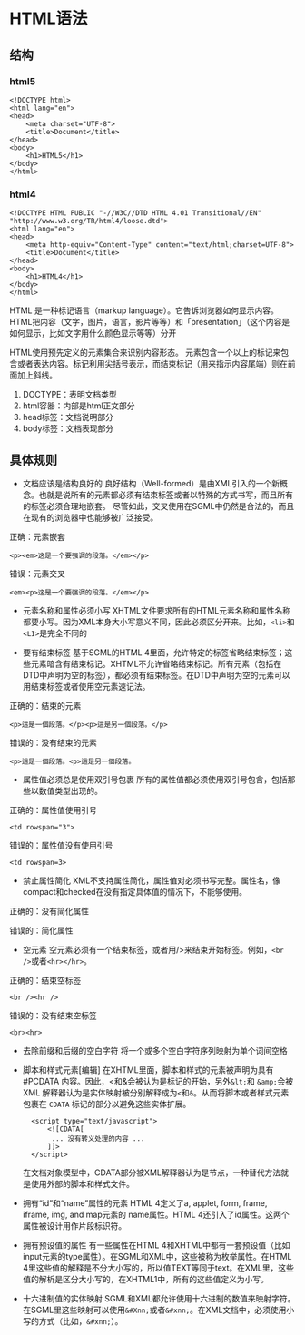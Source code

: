 # HTML语法

## 结构

### html5

```
<!DOCTYPE html>
<html lang="en">
<head>
    <meta charset="UTF-8">
    <title>Document</title>
</head>
<body>
    <h1>HTML5</h1>
</body>
</html>

```

### html4

```
<!DOCTYPE HTML PUBLIC "-//W3C//DTD HTML 4.01 Transitional//EN" "http://www.w3.org/TR/html4/loose.dtd">
<html lang="en">
<head>
    <meta http-equiv="Content-Type" content="text/html;charset=UTF-8">
    <title>Document</title>
</head>
<body>
    <h1>HTML4</h1>
</body>
</html>

```

HTML 是一种标记语言（markup language）。它告诉浏览器如何显示内容。HTML把内容（文字，图片，语言，影片等等）和「presentation」（这个内容是如何显示，比如文字用什么颜色显示等等）分开

HTML使用预先定义的元素集合来识别内容形态。 元素包含一个以上的标记来包含或者表达内容。标记利用尖括号表示，而结束标记（用来指示内容尾端）则在前面加上斜线。

1.  DOCTYPE：表明文档类型
2.  html容器：内部是html正文部分
3.  head标签：文档说明部分
4.  body标签：文档表现部分

## 具体规则

*   文档应该是结构良好的 良好结构（Well-formed）是由XML引入的一个新概念。也就是说所有的元素都必须有结束标签或者以特殊的方式书写，而且所有的标签必须合理地嵌套。 尽管如此，交叉使用在SGML中仍然是合法的，而且在现有的浏览器中也能够被广泛接受。

正确：元素嵌套

```
<p><em>这是一个要强调的段落。</em></p>

```

错误：元素交叉

```
<em><p>这是一个要强调的段落。</em></p>

```

*   元素名称和属性必须小写 XHTML文件要求所有的HTML元素名称和属性名称都要小写。因为XML本身大小写意义不同，因此必须区分开来。比如，`<li>`和`<LI>`是完全不同的

*   要有结束标签 基于SGML的HTML 4里面，允许特定的标签省略结束标签；这些元素暗含有结束标记。XHTML不允许省略结束标记。所有元素（包括在DTD中声明为空的标签），都必须有结束标签。在DTD中声明为空的元素可以用结束标签或者使用空元素速记法。

正确的：结束的元素

```
<p>這是一個段落。</p><p>這是另一個段落。</p>

```

错误的：没有结束的元素

```
<p>這是一個段落。<p>這是另一個段落。

```

*   属性值必须总是使用双引号包裹 所有的属性值都必须使用双引号包含，包括那些以数值类型出现的。

正确的：属性值使用引号

```
<td rowspan="3">

```

错误的：属性值没有使用引号

```
<td rowspan=3>

```

*   禁止属性简化 XML不支持属性简化，属性值对必须书写完整。属性名，像compact和checked在没有指定具体值的情况下，不能够使用。

正确的：没有简化属性

<dl compact="compact">

错误的：简化属性

<dl compact="">

*   空元素 空元素必须有一个结束标签，或者用/>来结束开始标签。例如，`<br />`或者`<hr></hr>`。

正确的：结束空标签

```
<br /><hr />

```

错误的：没有结束空标签

```
<br><hr>

```

*   去除前缀和后缀的空白字符 将一个或多个空白字符序列映射为单个词间空格

*   脚本和样式元素[编辑] 在XHTML里面，脚本和样式的元素被声明为具有 #PCDATA 内容。因此，<和&会被认为是标记的开始，另外`&lt;`和 `&amp;`会被 XML 解释器认为是实体映射被分别解释成为`<`和`&`。从而将脚本或者样式元素包裹在 `CDATA` 标记的部分以避免这些实体扩展。

    ```
      <script type="text/javascript">
          <![CDATA[
           ... 没有转义处理的内容 ...
          ]]>
      </script>

    ```

    在文档对象模型中，CDATA部分被XML解释器认为是节点，一种替代方法就是使用外部的脚本和样式文件。

*   拥有“id”和“name”属性的元素 HTML 4定义了a, applet, form, frame, iframe, img, and map元素的 name属性。HTML 4还引入了id属性。这两个属性被设计用作片段标识符。

*   拥有预设值的属性 有一些属性在HTML 4和XHTML中都有一套预设值（比如input元素的type属性）。在SGML和XML中，这些被称为枚举属性。在HTML 4里这些值的解释是不分大小写的，所以值TEXT等同于text。在XML里，这些值的解析是区分大小写的，在XHTML1中，所有的这些值定义为小写。

*   十六进制值的实体映射 SGML和XML都允许使用十六进制的数值来映射字符。在SGML里这些映射可以使用`&#Xnn;`或者`&#xnn;`。在XML文档中，必须使用小写的方式（比如，`&#xnn;`）。

</dl>

</dl>